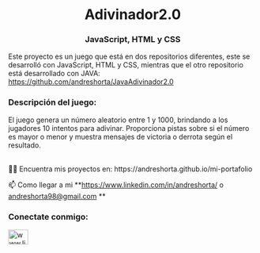 <h1 align="center">Adivinador2.0</h1>
<h3 align="center">JavaScript, HTML y CSS</h3>

Este proyecto es un juego que está en dos repositorios diferentes, este se desarrolló con JavaScript, HTML y CSS, mientras que el otro repositorio está desarrollado con JAVA: https://github.com/andreshorta/JavaAdivinador2.0

<h3 align="left"> Descripción del juego: </h3> 
<p>El juego genera un número aleatorio entre 1 y 1000, brindando a los jugadores 10 intentos para adivinar. Proporciona pistas sobre si el número es mayor o menor y muestra mensajes de victoria o derrota según el resultado.
</p>
<br>
👨‍💻 Encuentra mis proyectos en: https://andreshorta.github.io/mi-portafolio

📫 Como llegar a mi **https://www.linkedin.com/in/andreshorta/ o andreshorta98@gmail.com **
</p>
<h3 align="left"> Conectate conmigo: </h3>
<p align="left">
<a href="https://www.linkedin.com/in/andreshorta" target="blank"><img align="center" src="https://raw.githubusercontent.com/rahuldkjain/github-profile-readme-generator/master/src/images/icons/Social/linked-in-alt.svg" alt="www.linkedin.com/in/andreshorta" height="30" width="40" /></a>
</p>
